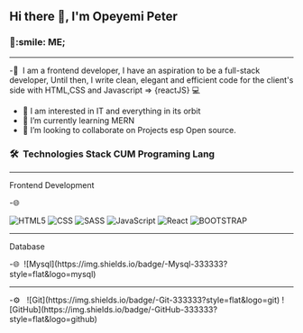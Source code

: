 <h2> Hi there 👋, I'm Opeyemi Peter </h2>

<h3> 👨:smile: ME;   </h3>
<hr/>

-👨   &nbsp;I am a frontend developer, I have an aspiration to be a full-stack developer,   Until then, I write clean, elegant and efficient code for the client's side with            HTML,CSS and Javascript => {reactJS} 💻
- 🔭 I am interested in IT and everything in its orbit
- 🌱 I’m currently learning MERN
- 👯 I’m looking to collaborate on Projects esp Open source.

<h3> 🛠 &nbsp;Technologies Stack CUM Programing Lang</h3>

<hr/>
<p>Frontend Development</p>
  -🌐&nbsp;
  
  
  
  
  ![HTML5](https://img.shields.io/badge/html5-444444?style=flat-square&logo=HTML5)
  ![CSS](https://img.shields.io/badge/css-444444?style=flat-square&logo=CSS3)
  ![SASS](https://img.shields.io/badge/-SASS-444444?style=flat-square&logo=SCSS)
       ![JavaScript](https://img.shields.io/badge/-JavaScript-444444?style=flatsquare&logo=javascript)
       ![React](https://img.shields.io/badge/-React-444444?style=flat-square&logo=react)
       ![BOOTSTRAP](https://img.shields.io/badge/-Bootstrap-444444?style=flat-square&logo=bootstrap)

 <hr/>
 <p>Database</p>
 -🌐&nbsp;
 ![Mysql](https://img.shields.io/badge/-Mysql-333333?style=flat&logo=mysql)
<hr/>
 -⚙️ &nbsp;
 ![Git](https://img.shields.io/badge/-Git-333333?style=flat&logo=git)
 ![GitHub](https://img.shields.io/badge/-GitHub-333333?style=flat&logo=github)
